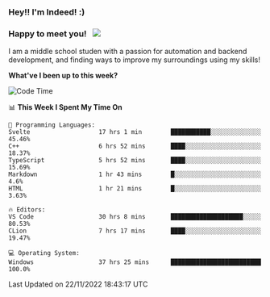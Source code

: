 ### Hey!! I'm Indeed! :) 

### Happy to meet you! &nbsp; ![](https://visitor-badge.glitch.me/badge?page_id=Indeedornot.Indeedornot)

I am a middle school studen with a passion for automation and backend development, and finding ways to improve my surroundings using my skills!

**What've I been up to this week?** 

<!--START_SECTION:waka-->
![Code Time](http://img.shields.io/badge/Code%20Time-659%20hrs%2030%20mins-blue)

📊 **This Week I Spent My Time On** 

```text
💬 Programming Languages: 
Svelte                   17 hrs 1 min        ███████████░░░░░░░░░░░░░░   45.46% 
C++                      6 hrs 52 mins       ████░░░░░░░░░░░░░░░░░░░░░   18.37% 
TypeScript               5 hrs 52 mins       ████░░░░░░░░░░░░░░░░░░░░░   15.69% 
Markdown                 1 hr 43 mins        █░░░░░░░░░░░░░░░░░░░░░░░░   4.6% 
HTML                     1 hr 21 mins        █░░░░░░░░░░░░░░░░░░░░░░░░   3.63%

🔥 Editors: 
VS Code                  30 hrs 8 mins       ████████████████████░░░░░   80.53% 
CLion                    7 hrs 17 mins       ████░░░░░░░░░░░░░░░░░░░░░   19.47%

💻 Operating System: 
Windows                  37 hrs 25 mins      █████████████████████████   100.0%

```


 Last Updated on 22/11/2022 18:43:17 UTC
<!--END_SECTION:waka-->
